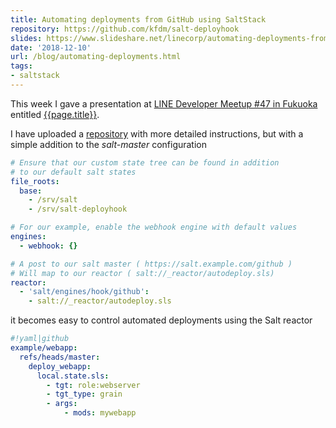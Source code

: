 ```yaml
---
title: Automating deployments from GitHub using SaltStack
repository: https://github.com/kfdm/salt-deployhook
slides: https://www.slideshare.net/linecorp/automating-deployments-from-github-using-saltstack-125687922?ref=https://line.connpass.com/event/110448/presentation/
date: '2018-12-10'
url: /blog/automating-deployments.html
tags:
- saltstack
---
```


This week I gave a presentation at [LINE Developer Meetup #47 in Fukuoka](https://line.connpass.com/event/110448/) entitled [{{page.title}}]({{page.slides}}).

I have uploaded a [repository]({{page.repository}}) with more detailed instructions, but with a simple addition to the *salt-master* configuration

```yaml
# Ensure that our custom state tree can be found in addition
# to our default salt states
file_roots:
  base:
    - /srv/salt
    - /srv/salt-deployhook

# For our example, enable the webhook engine with default values
engines:
  - webhook: {}

# A post to our salt master ( https://salt.example.com/github )
# Will map to our reactor ( salt://_reactor/autodeploy.sls) 
reactor:
  - 'salt/engines/hook/github':
    - salt://_reactor/autodeploy.sls
```

it becomes easy to control automated deployments using the Salt reactor

```yaml
#!yaml|github
example/webapp:
  refs/heads/master:
    deploy_webapp:
      local.state.sls:
        - tgt: role:webserver
        - tgt_type: grain
        - args:
            - mods: mywebapp
```
